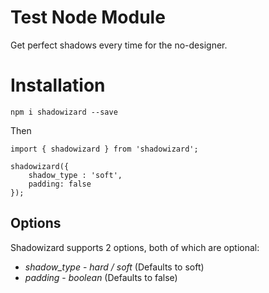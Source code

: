 # Test Node Module

Get perfect shadows every time for the no-designer.

# Installation

`npm i shadowizard --save`

Then 

```
import { shadowizard } from 'shadowizard';

shadowizard({
    shadow_type : 'soft',
    padding: false
});
```

## Options

Shadowizard supports 2 options, both of which are optional:

* *shadow_type* - _hard / soft_ (Defaults to soft)
* *padding* - _boolean_ (Defaults to false)
